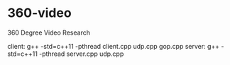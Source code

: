 # 360-video
360 Degree Video Research

client: g++ -std=c++11 -pthread client.cpp udp.cpp gop.cpp 
server: g++ -std=c++11 -pthread server.cpp udp.cpp 
